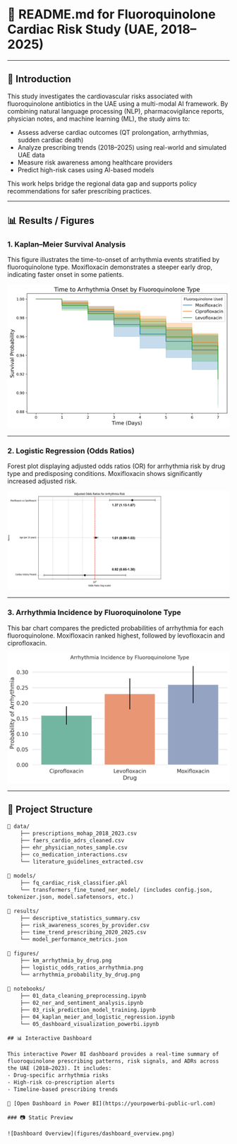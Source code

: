 # 📘 README.md for Fluoroquinolone Cardiac Risk Study (UAE, 2018–2025)

---

## 📖 Introduction

This study investigates the cardiovascular risks associated with fluoroquinolone antibiotics in the UAE using a multi-modal AI framework. By combining natural language processing (NLP), pharmacovigilance reports, physician notes, and machine learning (ML), the study aims to:

- Assess adverse cardiac outcomes (QT prolongation, arrhythmias, sudden cardiac death)
- Analyze prescribing trends (2018–2025) using real-world and simulated UAE data
- Measure risk awareness among healthcare providers
- Predict high-risk cases using AI-based models

This work helps bridge the regional data gap and supports policy recommendations for safer prescribing practices.

---

## 📊 Results / Figures

### 1. Kaplan–Meier Survival Analysis

This figure illustrates the time-to-onset of arrhythmia events stratified by fluoroquinolone type. Moxifloxacin demonstrates a steeper early drop, indicating faster onset in some patients.

![KM Curve](figures/km_arrhythmia_by_drug.png)

---

### 2. Logistic Regression (Odds Ratios)

Forest plot displaying adjusted odds ratios (OR) for arrhythmia risk by drug type and predisposing conditions. Moxifloxacin shows significantly increased adjusted risk.

![Logistic Regression](figures/logistic_odds_ratios_arrhythmia.png)

---

### 3. Arrhythmia Incidence by Fluoroquinolone Type

This bar chart compares the predicted probabilities of arrhythmia for each fluoroquinolone. Moxifloxacin ranked highest, followed by levofloxacin and ciprofloxacin.

![Arrhythmia Probability](figures/arrhythmia_probability_by_drug.png)

---

## 📂 Project Structure

```plaintext
📁 data/
    ├── prescriptions_mohap_2018_2023.csv
    ├── faers_cardio_adrs_cleaned.csv
    ├── ehr_physician_notes_sample.csv
    ├── co_medication_interactions.csv
    └── literature_guidelines_extracted.csv

📁 models/
    ├── fq_cardiac_risk_classifier.pkl
    └── transformers_fine_tuned_ner_model/ (includes config.json, tokenizer.json, model.safetensors, etc.)

📁 results/
    ├── descriptive_statistics_summary.csv
    ├── risk_awareness_scores_by_provider.csv
    ├── time_trend_prescribing_2020_2025.csv
    └── model_performance_metrics.json

📁 figures/
    ├── km_arrhythmia_by_drug.png
    ├── logistic_odds_ratios_arrhythmia.png
    └── arrhythmia_probability_by_drug.png

📁 notebooks/
    ├── 01_data_cleaning_preprocessing.ipynb
    ├── 02_ner_and_sentiment_analysis.ipynb
    ├── 03_risk_prediction_model_training.ipynb
    ├── 04_kaplan_meier_and_logistic_regression.ipynb
    └── 05_dashboard_visualization_powerbi.ipynb

## 📊 Interactive Dashboard

This interactive Power BI dashboard provides a real-time summary of fluoroquinolone prescribing patterns, risk signals, and ADRs across the UAE (2018–2023). It includes:
- Drug-specific arrhythmia risks
- High-risk co-prescription alerts
- Timeline-based prescribing trends

🔗 [Open Dashboard in Power BI](https://yourpowerbi-public-url.com)

### 📷 Static Preview

![Dashboard Overview](figures/dashboard_overview.png)


